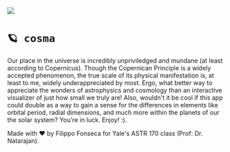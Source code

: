 <img src="https://i.ibb.co/4Pt3vh5/Screenshot-2024-11-24-at-9-33-47-PM.png" />

# `🪐 cosma`

Our place in the universe is incredibly unpriviledged and mundane (at least according to Copernicus). Though the Copernican Principle is a widely accepted phenomenon, the true scale of its physical manifestation is, at least to me, widely underappreciated by most. Ergo, what better way to appreciate the wonders of astrophysics and cosmology than an interactive visualizer of just how small we truly are! Also, wouldn't it be cool if this app could double as a way to gain a sense for the differences in elements like orbital period, radial dimensions, and much more within the planets of our the solar system? You're in luck. Enjoy! :).

Made with ❤️ by Filippo Fonseca for Yale's ASTR 170 class (Prof: Dr. Natarajan).

